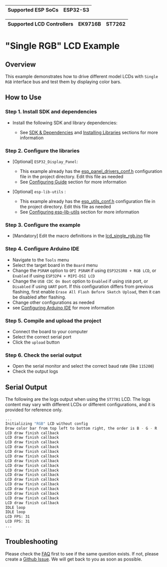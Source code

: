 | Supported ESP SoCs | ESP32-S3 |
| ------------------ | -------- |

| Supported LCD Controllers | EK9716B | ST7262 |
| ------------------------- | ------- | ------ |

# "Single RGB" LCD Example

## Overview

This example demonstrates how to drive different model LCDs with `Single RGB` interface bus and test them by displaying color bars.

## How to Use

### Step 1. Install SDK and dependencies

- Install the following SDK and library dependencies:

  - See [SDK & Dependencies](../../../../../docs/envs/use_with_arduino.md#sdk--dependencies) and [Installing Libraries](../../../../../docs/envs/use_with_arduino.md#installing-libraries) sections for more information

### Step 2. Configure the libraries

- [Optional] `ESP32_Display_Panel`:

  - This example already has the [esp_panel_drivers_conf.h](./esp_panel_drivers_conf.h) configuration file in the project directory. Edit this file as needed
  - See [Configuring Guide](../../../../../docs/envs/use_with_arduino.md#configuration-guide) section for more information

- [Optional] `esp-lib-utils` :

  - This example already has the [esp_utils_conf.h](./esp_utils_conf.h) configuration file in the project directory. Edit this file as needed
  - See [Configuring esp-lib-utils](../../../../../docs/envs/use_with_arduino.md#configuring-esp-lib-utils) section for more information

### Step 3. Configure the example

- [Mandatory] Edit the macro definitions in the [lcd_single_rgb.ino](./lcd_single_rgb.ino) file

### Step 4. Configure Arduino IDE

- Navigate to the `Tools` menu
- Select the target board in the `Board` menu
- Change the `PSRAM` option to `OPI PSRAM` if using `ESP32S3R8 + RGB LCD`, or `Enabled` if using `ESP32P4 + MIPI-DSI LCD`
- Change the `USB CDC On Boot` option to `Enabled` if using `USB` port, or `Disabled` if using `UART` port. If this configuration differs from previous flashing, first enable `Erase All Flash Before Sketch Upload`, then it can be disabled after flashing.
- Change other configurations as needed
- see [Configuring Arduino IDE](../../../../../docs/envs/use_with_arduino.md#configuring-arduino-ide) for more information

### Step 5. Compile and upload the project

- Connect the board to your computer
- Select the correct serial port
- Click the `upload` button

### Step 6. Check the serial output

- Open the serial monitor and select the correct baud rate (like `115200`)
- Check the output logs

## Serial Output

The following are the logs output when using the `ST7701` LCD. The logs content may vary with different LCDs or different configurations, and it is provided for reference only.

```bash
...
Initializing "RGB" LCD without config
Draw color bar from top left to bottom right, the order is B - G - R
LCD draw finish callback
LCD draw finish callback
LCD draw finish callback
LCD draw finish callback
LCD draw finish callback
LCD draw finish callback
LCD draw finish callback
LCD draw finish callback
LCD draw finish callback
LCD draw finish callback
LCD draw finish callback
LCD draw finish callback
LCD draw finish callback
LCD draw finish callback
LCD draw finish callback
LCD draw finish callback
IDLE loop
IDLE loop
LCD FPS: 31
LCD FPS: 31
...
```

## Troubleshooting

Please check the [FAQ](../../../../../docs/envs/use_with_arduino.md#faq) first to see if the same question exists. If not, please create a [Github Issue](https://github.com/esp-arduino-libs/ESP32_Display_Panel/issues). We will get back to you as soon as possible.
